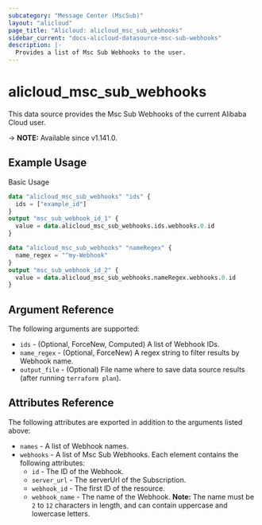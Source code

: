 ```yaml
---
subcategory: "Message Center (MscSub)"
layout: "alicloud"
page_title: "Alicloud: alicloud_msc_sub_webhooks"
sidebar_current: "docs-alicloud-datasource-msc-sub-webhooks"
description: |-
  Provides a list of Msc Sub Webhooks to the user.
---
```


# alicloud_msc_sub_webhooks

This data source provides the Msc Sub Webhooks of the current Alibaba Cloud user.

-> **NOTE:** Available since v1.141.0.

## Example Usage

Basic Usage

```terraform
data "alicloud_msc_sub_webhooks" "ids" {
  ids = ["example_id"]
}
output "msc_sub_webhook_id_1" {
  value = data.alicloud_msc_sub_webhooks.ids.webhooks.0.id
}

data "alicloud_msc_sub_webhooks" "nameRegex" {
  name_regex = "^my-Webhook"
}
output "msc_sub_webhook_id_2" {
  value = data.alicloud_msc_sub_webhooks.nameRegex.webhooks.0.id
}

```

## Argument Reference

The following arguments are supported:

* `ids` - (Optional, ForceNew, Computed)  A list of Webhook IDs.
* `name_regex` - (Optional, ForceNew) A regex string to filter results by Webhook name.
* `output_file` - (Optional) File name where to save data source results (after running `terraform plan`).

## Attributes Reference

The following attributes are exported in addition to the arguments listed above:

* `names` - A list of Webhook names.
* `webhooks` - A list of Msc Sub Webhooks. Each element contains the following attributes:
  * `id` - The ID of the Webhook.
  * `server_url` - The serverUrl of the Subscription.
  * `webhook_id` - The first ID of the resource.
  * `webhook_name` - The name of the Webhook. **Note:** The name must be `2` to `12` characters in length, and can contain uppercase and lowercase letters.
